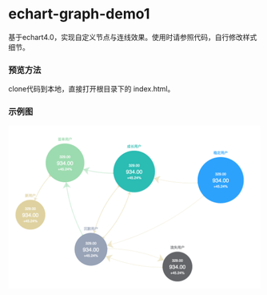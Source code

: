 # echart-graph-demo1
基于echart4.0，实现自定义节点与连线效果。使用时请参照代码，自行修改样式细节。

### 预览方法
clone代码到本地，直接打开根目录下的 index.html。

### 示例图
![示例图片](./screenshot/demo.png)
